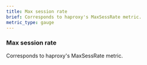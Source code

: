 ```yaml
---
title: Max session rate
brief: Corresponds to haproxy's MaxSessRate metric. 
metric_type: gauge
---
```

### Max session rate

Corresponds to haproxy's MaxSessRate metric. 
